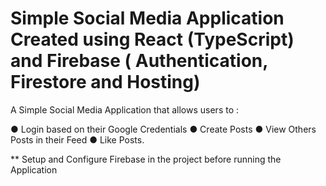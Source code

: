 # Simple Social Media Application Created using React (TypeScript) and Firebase ( Authentication, Firestore and Hosting)

A Simple Social Media Application that allows users to :

● Login based on their Google Credentials 
● Create Posts 
● View Others Posts in their Feed 
● Like Posts.

** Setup and Configure Firebase in the project before running the Application


